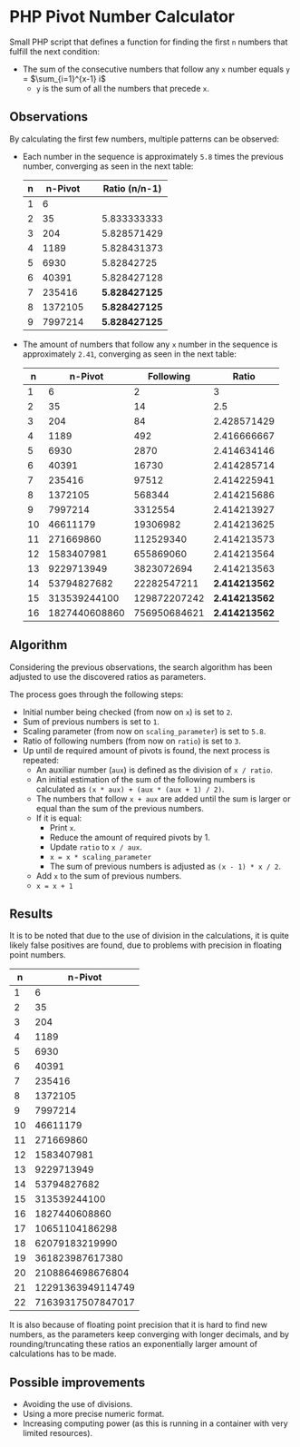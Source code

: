 # PHP Pivot Number Calculator

Small PHP script that defines a function for finding the first `n` numbers that fulfill the next condition:
* The sum of the consecutive numbers that follow any `x` number equals `y` = $\sum_{i=1}^{x-1} i$
    * `y` is the sum of all the numbers that precede `x`.

## Observations
By calculating the first few numbers, multiple patterns can be observed:
* Each number in the sequence is approximately `5.8` times the previous number, converging as seen in the next table:

    | n  | n-Pivot |   | Ratio (n/n-1)       |
    |----|--------------|---|-------------|
    | 1  |            6 |   |             |
    | 2  |           35 |   | 5.833333333 |
    | 3  |          204 |   | 5.828571429 |
    | 4  |         1189 |   | 5.828431373 |
    | 5  |         6930 |   |  5.82842725 |
    | 6  |        40391 |   | 5.828427128 |
    | 7  |       235416 |   | **5.828427125** |
    | 8  |      1372105 |   | **5.828427125** |
    | 9  |      7997214 |   | **5.828427125** |

* The amount of numbers that follow any `x` number in the sequence is approximately `2.41`, converging as seen in the next table:

    | n  | n-Pivot  | Following    | Ratio       |
    |----|---------------|--------------|-------------|
    | 1  |             6 |            2 |           3 |
    | 2  |            35 |           14 |         2.5 |
    | 3  |           204 |           84 | 2.428571429 |
    | 4  |          1189 |          492 | 2.416666667 |
    | 5  |          6930 |         2870 | 2.414634146 |
    | 6  |         40391 |        16730 | 2.414285714 |
    | 7  |        235416 |        97512 | 2.414225941 |
    | 8  |       1372105 |       568344 | 2.414215686 |
    | 9  |       7997214 |      3312554 | 2.414213927 |
    | 10 |      46611179 |     19306982 | 2.414213625 |
    | 11 |     271669860 |    112529340 | 2.414213573 |
    | 12 |    1583407981 |    655869060 | 2.414213564 |
    | 13 |    9229713949 |   3823072694 | 2.414213563 |
    | 14 |   53794827682 |  22282547211 | **2.414213562** |
    | 15 |  313539244100 | 129872207242 | **2.414213562** |
    | 16 | 1827440608860 | 756950684621 | **2.414213562** |

## Algorithm
Considering the previous observations, the search algorithm has been adjusted to use the discovered ratios as parameters.

The process goes through the following steps:
* Initial number being checked (from now on `x`) is set to `2`.
* Sum of previous numbers is set to `1`.
* Scaling parameter (from now on `scaling_parameter`) is set to `5.8`.
* Ratio of following numbers (from now on `ratio`) is set to `3`.
* Up until de required amount of pivots is found, the next process is repeated:
    * An auxiliar number (`aux`) is defined as the division of `x / ratio`.
    * An initial estimation of the sum of the following numbers is calculated as `(x * aux) + (aux * (aux + 1) / 2)`.
    * The numbers that follow `x + aux` are added until the sum is larger or equal than the sum of the previous numbers.
    * If it is equal:
        * Print `x`.
        * Reduce the amount of required pivots by 1.
        * Update `ratio` to `x / aux`.
        * `x = x * scaling_parameter`
        * The sum of previous numbers is adjusted as `(x - 1) * x / 2`.
    * Add `x` to the sum of previous numbers.
    * `x = x + 1`

## Results
It is to be noted that due to the use of division in the calculations, it is quite likely false positives are found, due to problems with precision in floating point numbers.

| n  | n-Pivot     |
|----|-------------------|
| 1  | 6                 |
| 2  | 35                |
| 3  | 204               |
| 4  | 1189              |
| 5  | 6930              |
| 6  | 40391             |
| 7  | 235416            |
| 8  | 1372105           |
| 9  | 7997214           |
| 10 | 46611179          |
| 11 | 271669860         |
| 12 | 1583407981        |
| 13 | 9229713949        |
| 14 | 53794827682       |
| 15 | 313539244100      |
| 16 | 1827440608860     |
| 17 | 10651104186298    |
| 18 | 62079183219990    |
| 19 | 361823987617380   |
| 20 | 2108864698676804  |
| 21 | 12291363949114749 |
| 22 | 71639317507847017 |

It is also because of floating point precision that it is hard to find new numbers, as the parameters keep converging with longer decimals, and by rounding/truncating these ratios an exponentially larger amount of calculations has to be made.
## Possible improvements
* Avoiding the use of divisions.
* Using a more precise numeric format.
* Increasing computing power (as this is running in a container with very limited resources).